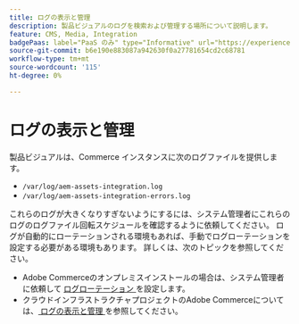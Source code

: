 ```yaml
---
title: ログの表示と管理
description: 製品ビジュアルのログを検索および管理する場所について説明します。
feature: CMS, Media, Integration
badgePaas: label="PaaS のみ" type="Informative" url="https://experienceleague.adobe.com/ja/docs/commerce/user-guides/product-solutions" tooltip="Adobe Commerce on Cloud プロジェクト（Adobeが管理する PaaS インフラストラクチャ）およびオンプレミスプロジェクトにのみ適用されます。"
source-git-commit: b6e190e883087a942630f0a27781654cd2c68781
workflow-type: tm+mt
source-wordcount: '115'
ht-degree: 0%

---
```



# ログの表示と管理

製品ビジュアルは、Commerce インスタンスに次のログファイルを提供します。

- `/var/log/aem-assets-integration.log`
- `/var/log/aem-assets-integration-errors.log`

これらのログが大きくなりすぎないようにするには、システム管理者にこれらのログのログファイル回転スケジュールを確認するように依頼してください。 ログが自動的にローテーションされる環境もあれば、手動でログローテーションを設定する必要がある環境もあります。  詳しくは、次のトピックを参照してください。

- Adobe Commerceのオンプレミスインストールの場合は、システム管理者に依頼して [ ログローテーション ](https://experienceleague.adobe.com/docs/commerce-operations/installation-guide/next-steps/configuration.html?lang=ja#server-settings) を設定します。
- クラウドインフラストラクチャプロジェクトのAdobe Commerceについては、[ ログの表示と管理 ](https://experienceleague.adobe.com/docs/commerce-cloud-service/user-guide/develop/test/log-locations.html?lang=ja) を参照してください。
